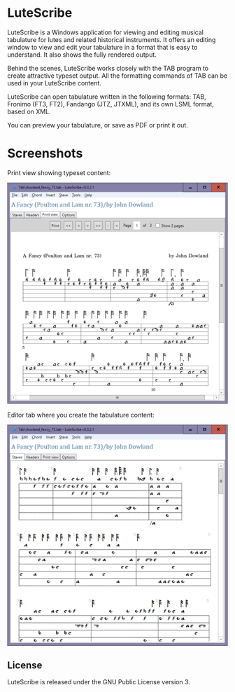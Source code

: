 # LuteScribe

LuteScribe is a Windows application for viewing and editing musical tabulature for lutes and related historical instruments. It offers an editing window to view and edit your tabulature in a format that is easy to understand. It also shows the fully rendered output.

Behind the scenes, LuteScribe works closely with the TAB program to create attractive typeset output. All the formatting commands of TAB can be used in your LuteScribe content.

LuteScribe can open tabulature written in the following formats: TAB, Fronimo (FT3, FT2), Fandango (JTZ, JTXML), and its own LSML format, based on XML.

You can preview your tabulature, or save as PDF or print it out.

# Screenshots

Print view showing typeset content:

![Print view](Help/images/dowland_pdf_preview_600px.png)

Editor tab where you create the tabulature content:

![Main window](Help/images/main_window_600px.png)

## License

LuteScribe is released under the GNU Public License version 3. 


